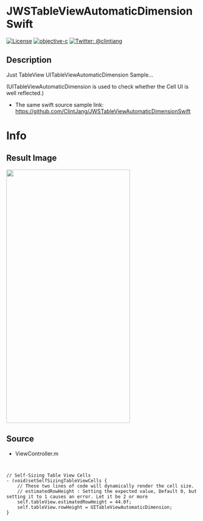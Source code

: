 # JWSTableViewAutomaticDimensionSwift
[![License](http://img.shields.io/badge/License-MIT-green.svg?style=flat)](https://github.com/clintjang/JWSBoltsSwiftSample/blob/master/LICENSE) [![objective-c](https://img.shields.io/badge/objective-Apple-orange.svg?style=flat)](https://swift.org) [![Twitter: @clintjang](https://img.shields.io/badge/Contact-Twitter-blue.svg?style=flat)](https://twitter.com/clintjang)

## Description
Just TableView UITableViewAutomaticDimension Sample...

(UITableViewAutomaticDimension is used to check whether the Cell UI is well reflected.)
- The same swift source sample link: https://github.com/ClintJang/JWSTableViewAutomaticDimensionSwift

# Info
## Result Image

<img width="325" height="667" src="/Image/sample01.gif"></img>

## Source
- ViewController.m
<pre><code>

// Self-Sizing Table View Cells 
- (void)setSelfSizingTableViewCells {
    // These two lines of code will dynamically render the cell size.
    // estimatedRowHeight : Setting the expected value, Default 0, but setting it to 1 causes an error. Let it be 2 or more
    self.tableView.estimatedRowHeight = 44.0f;
    self.tableView.rowHeight = UITableViewAutomaticDimension;
}


</code></pre>
